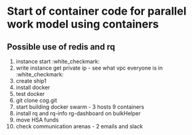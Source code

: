 # Start of container code for parallel work model using containers

## Possible use of redis and rq


1. instance start :white_checkmark:
2. write instance get private ip - see what vpc everyone is in :white_checkmark:
3. create ship1
4. install docker 
5. test docker
6. git clone cog.git
7. start building docker swarm - 3 hosts 9 containers
8. install rq and rq-info rg-dashboard on bulkHelper
9. move HSA funds
10. check communication arenas - 2 emails and slack

